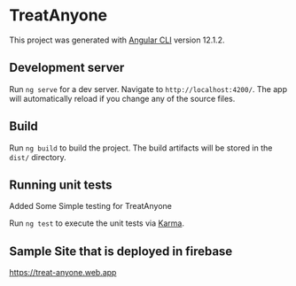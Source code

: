 # TreatAnyone

This project was generated with [Angular CLI](https://github.com/angular/angular-cli) version 12.1.2.

## Development server

Run `ng serve` for a dev server. Navigate to `http://localhost:4200/`. The app will automatically reload if you change any of the source files.

## Build

Run `ng build` to build the project. The build artifacts will be stored in the `dist/` directory.

## Running unit tests

Added Some Simple testing for TreatAnyone

Run `ng test` to execute the unit tests via [Karma](https://karma-runner.github.io).

## Sample Site that is deployed in firebase

https://treat-anyone.web.app



